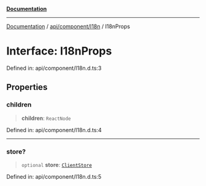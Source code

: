[**Documentation**](../../../../index.md)

***

[Documentation](../../../../index.md) / [api/component/I18n](../index.md) / I18nProps

# Interface: I18nProps

Defined in: api/component/I18n.d.ts:3

## Properties

### children

> **children**: `ReactNode`

Defined in: api/component/I18n.d.ts:4

***

### store?

> `optional` **store**: [`ClientStore`](../../../../stores/ClientStore/classes/ClientStore.md)

Defined in: api/component/I18n.d.ts:5
